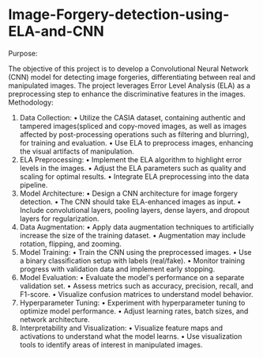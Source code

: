 ﻿# Image-Forgery-detection-using-ELA-and-CNN

 Purpose:

The objective of this project is to develop a Convolutional Neural Network (CNN) model for detecting image forgeries, differentiating between real and manipulated images. The project leverages Error Level Analysis (ELA) as a preprocessing step to enhance the discriminative features in the images.
Methodology:
1. Data Collection:
•	Utilize the CASIA dataset, containing authentic and tampered images(spliced and copy-moved images, as well as images affected by post-processing operations such as filtering and blurring), for training and evaluation.
•	Use ELA to preprocess images, enhancing the visual artifacts of manipulation.
2. ELA Preprocessing:
•	Implement the ELA algorithm to highlight error levels in the images.
•	Adjust the ELA parameters such as quality and scaling for optimal results.
•	Integrate ELA preprocessing into the data pipeline.
3. Model Architecture:
•	Design a CNN architecture for image forgery detection.
•	The CNN should take ELA-enhanced images as input.
•	Include convolutional layers, pooling layers, dense layers, and dropout layers for regularization.
4. Data Augmentation:
•	Apply data augmentation techniques to artificially increase the size of the training dataset.
•	Augmentation may include rotation, flipping, and zooming.
5. Model Training:
•	Train the CNN using the preprocessed images.
•	Use a binary classification setup with labels (real/fake).
•	Monitor training progress with validation data and implement early stopping.
6. Model Evaluation:
•	Evaluate the model's performance on a separate validation set.
•	Assess metrics such as accuracy, precision, recall, and F1-score.
•	Visualize confusion matrices to understand model behavior.
7. Hyperparameter Tuning:
•	Experiment with hyperparameter tuning to optimize model performance.
•	Adjust learning rates, batch sizes, and network architecture.
8. Interpretability and Visualization:
•	Visualize feature maps and activations to understand what the model learns.
•	Use visualization tools to identify areas of interest in manipulated images.


